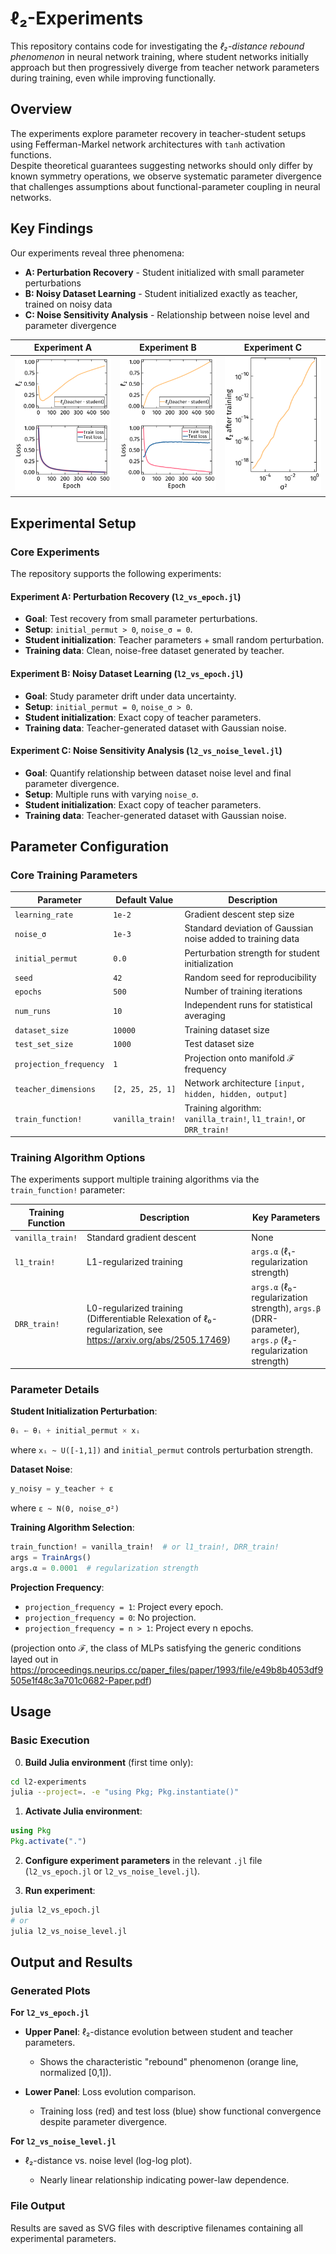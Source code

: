 # ℓ₂-Experiments  

This repository contains code for investigating the _ℓ₂-distance rebound phenomenon_ in neural network training, where student networks initially approach but then progressively diverge from teacher network parameters during training, even while improving functionally.  


## Overview  

The experiments explore parameter recovery in teacher-student setups using Fefferman-Markel network architectures with `tanh` activation functions.  
Despite theoretical guarantees suggesting networks should only differ by known symmetry operations, we observe systematic parameter divergence that challenges assumptions about functional-parameter coupling in neural networks.  

## Key Findings  

Our experiments reveal three phenomena:  

- __A: Perturbation Recovery__ - Student initialized with small parameter perturbations
- __B: Noisy Dataset Learning__ - Student initialized exactly as teacher, trained on noisy data  
- __C: Noise Sensitivity Analysis__ - Relationship between noise level and parameter divergence

| Experiment A | Experiment B | Experiment C |
|--------------|--------------|---------------|
| <img src="attachments/expA.svg" width="200px"> | <img src="attachments/expB.svg" width="200px"> | <img src="attachments/expC.svg" width="200px"> |

## Experimental Setup  

### Core Experiments  

The repository supports the following experiments:  

#### Experiment A: Perturbation Recovery (`l2_vs_epoch.jl`)
- __Goal__: Test recovery from small parameter perturbations.  
- __Setup__: `initial_permut > 0`, `noise_σ = 0`.  
- __Student initialization__: Teacher parameters + small random perturbation.  
- __Training data__: Clean, noise-free dataset generated by teacher.  

#### Experiment B: Noisy Dataset Learning (`l2_vs_epoch.jl`)
- __Goal__: Study parameter drift under data uncertainty.  
- __Setup__: `initial_permut = 0`, `noise_σ > 0`.  
- __Student initialization__: Exact copy of teacher parameters.  
- __Training data__: Teacher-generated dataset with Gaussian noise.  

#### Experiment C: Noise Sensitivity Analysis (`l2_vs_noise_level.jl`)
- __Goal__: Quantify relationship between dataset noise level and final parameter divergence.  
- __Setup__: Multiple runs with varying `noise_σ`.  
- __Student initialization__: Exact copy of teacher parameters.  
- __Training data__: Teacher-generated dataset with Gaussian noise.  

## Parameter Configuration  

### Core Training Parameters  

| Parameter               | Default Value      | Description |
|-------------------------|--------------------|-------------|
| `learning_rate`         | `1e-2`             | Gradient descent step size |
| `noise_σ`               | `1e-3`             | Standard deviation of Gaussian noise added to training data |
| `initial_permut`        | `0.0`              | Perturbation strength for student initialization |
| `seed`                  | `42`               | Random seed for reproducibility |
| `epochs`                | `500`              | Number of training iterations |
| `num_runs`              | `10`               | Independent runs for statistical averaging |
| `dataset_size`          | `10000`            | Training dataset size |
| `test_set_size`         | `1000`             | Test dataset size |
| `projection_frequency`  | `1`                | Projection onto manifold ℱ frequency |
| `teacher_dimensions`    | `[2, 25, 25, 1]`   | Network architecture `[input, hidden, hidden, output]` |
| `train_function!`       | `vanilla_train!`   | Training algorithm: `vanilla_train!`, `l1_train!`, or `DRR_train!` |


### Training Algorithm Options

The experiments support multiple training algorithms via the `train_function!` parameter:

| Training Function | Description | Key Parameters |
|-------------------|-------------|----------------|
| `vanilla_train!` | Standard gradient descent | None |
| `l1_train!` | L1-regularized training | `args.α` (ℓ₁-regularization strength) |
| `DRR_train!` | L0-regularized training (Differentiable Relexation of ℓ₀-regularization, see https://arxiv.org/abs/2505.17469)  | `args.α` (ℓ₀-regularization strength), `args.β` (DRR-parameter), `args.ρ` (ℓ₂-regularization strength) |

### Parameter Details  

__Student Initialization Perturbation__:  
```julia
θᵢ ← θᵢ + initial_permut × xᵢ
````

where `xᵢ ~ U([-1,1])` and `initial_permut` controls perturbation strength.

__Dataset Noise__:

```julia
y_noisy = y_teacher + ε
```
where `ε ~ N(0, noise_σ²)`

__Training Algorithm Selection__:
```julia
train_function! = vanilla_train!  # or l1_train!, DRR_train!
args = TrainArgs()
args.α = 0.0001  # regularization strength
```

__Projection Frequency__:

* `projection_frequency = 1`: Project every epoch.
* `projection_frequency = 0`: No projection.
* `projection_frequency = n > 1`: Project every n epochs.

(projection onto ℱ, the class of MLPs satisfying the generic conditions layed out in https://proceedings.neurips.cc/paper_files/paper/1993/file/e49b8b4053df9505e1f48c3a701c0682-Paper.pdf)

## Usage

### Basic Execution

0. __Build Julia environment__ (first time only):

```bash
cd l2-experiments
julia --project=. -e "using Pkg; Pkg.instantiate()"
```

1. __Activate Julia environment__:

```julia
using Pkg
Pkg.activate(".")
```

2. __Configure experiment parameters__ in the relevant `.jl` file (`l2_vs_epoch.jl` or `l2_vs_noise_level.jl`).

3. __Run experiment__:

```bash
julia l2_vs_epoch.jl
# or
julia l2_vs_noise_level.jl
```

## Output and Results

### Generated Plots

__For `l2_vs_epoch.jl`__

* __Upper Panel__: ℓ₂-distance evolution between student and teacher parameters.

  * Shows the characteristic "rebound" phenomenon (orange line, normalized \[0,1]).
* __Lower Panel__: Loss evolution comparison.

  * Training loss (red) and test loss (blue) show functional convergence despite parameter divergence.

__For `l2_vs_noise_level.jl`__

* ℓ₂-distance vs. noise level (log-log plot).

  * Nearly linear relationship indicating power-law dependence.


### File Output

Results are saved as SVG files with descriptive filenames containing all experimental parameters.